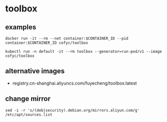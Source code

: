 # toolbox

## examples

```
docker run -it --rm --net container:$CONTAINER_ID --pid container:$CONTAINER_ID cofyc/toolbox
```

```
kubectl run -n default -it --rm toolbox --generator=run-pod/v1 --image cofyc/toolbox
```

## alternative images

- registry.cn-shanghai.aliyuncs.com/fuyecheng/toolbox:latest


## change mirror

```
sed -i -r 's/(deb|security).debian.org/mirrors.aliyun.com/g' /etc/apt/sources.list
```

